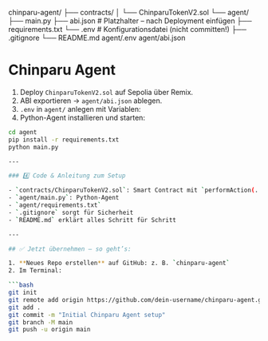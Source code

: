 chinparu-agent/
├── contracts/
│   └── ChinparuTokenV2.sol
└── agent/
    ├── main.py
    ├── abi.json            # Platzhalter – nach Deployment einfügen
    ├── requirements.txt
    └── .env                # Konfigurationsdatei (nicht committen!)
├── .gitignore
└── README.md
agent/.env
agent/abi.json
# Chinparu Agent



1. Deploy `ChinparuTokenV2.sol` auf Sepolia über Remix.
2. ABI exportieren → `agent/abi.json` ablegen.
3. `.env` in `agent/` anlegen mit Variablen:
4. Python-Agent installieren und starten:
```bash
cd agent
pip install -r requirements.txt
python main.py

---

### 4️⃣ Code & Anleitung zum Setup

- `contracts/ChinparuTokenV2.sol`: Smart Contract mit `performAction(...)`
- `agent/main.py`: Python-Agent
- `agent/requirements.txt`
- `.gitignore` sorgt für Sicherheit
- `README.md` erklärt alles Schritt für Schritt

---

## ✅ Jetzt übernehmen – so geht’s:

1. **Neues Repo erstellen** auf GitHub: z. B. `chinparu-agent`
2. Im Terminal:

```bash
git init
git remote add origin https://github.com/dein-username/chinparu-agent.git
git add .
git commit -m "Initial Chinparu Agent setup"
git branch -M main
git push -u origin main
